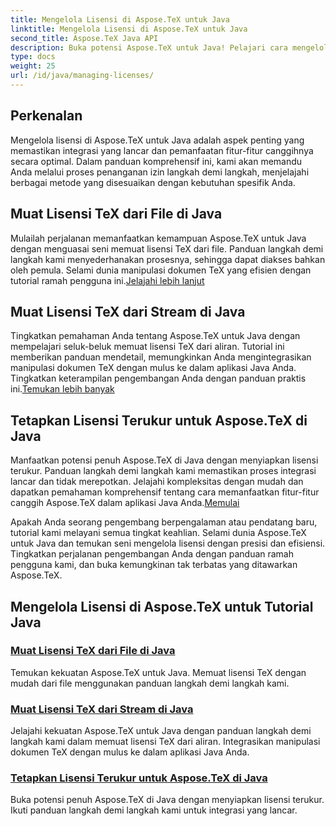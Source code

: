```yaml
---
title: Mengelola Lisensi di Aspose.TeX untuk Java
linktitle: Mengelola Lisensi di Aspose.TeX untuk Java
second_title: Aspose.TeX Java API
description: Buka potensi Aspose.TeX untuk Java! Pelajari cara mengelola lisensi dengan mudah - memuat dari file, streaming, atau menyiapkan lisensi terukur dengan tutorial langkah demi langkah kami.
type: docs
weight: 25
url: /id/java/managing-licenses/
---
```


## Perkenalan 

Mengelola lisensi di Aspose.TeX untuk Java adalah aspek penting yang memastikan integrasi yang lancar dan pemanfaatan fitur-fitur canggihnya secara optimal. Dalam panduan komprehensif ini, kami akan memandu Anda melalui proses penanganan izin langkah demi langkah, menjelajahi berbagai metode yang disesuaikan dengan kebutuhan spesifik Anda.

## Muat Lisensi TeX dari File di Java

Mulailah perjalanan memanfaatkan kemampuan Aspose.TeX untuk Java dengan menguasai seni memuat lisensi TeX dari file. Panduan langkah demi langkah kami menyederhanakan prosesnya, sehingga dapat diakses bahkan oleh pemula. Selami dunia manipulasi dokumen TeX yang efisien dengan tutorial ramah pengguna ini.[Jelajahi lebih lanjut](./load-license-from-file/)

## Muat Lisensi TeX dari Stream di Java

 Tingkatkan pemahaman Anda tentang Aspose.TeX untuk Java dengan mempelajari seluk-beluk memuat lisensi TeX dari aliran. Tutorial ini memberikan panduan mendetail, memungkinkan Anda mengintegrasikan manipulasi dokumen TeX dengan mulus ke dalam aplikasi Java Anda. Tingkatkan keterampilan pengembangan Anda dengan panduan praktis ini.[Temukan lebih banyak](./load-license-from-stream/)

## Tetapkan Lisensi Terukur untuk Aspose.TeX di Java

Manfaatkan potensi penuh Aspose.TeX di Java dengan menyiapkan lisensi terukur. Panduan langkah demi langkah kami memastikan proses integrasi lancar dan tidak merepotkan. Jelajahi kompleksitas dengan mudah dan dapatkan pemahaman komprehensif tentang cara memanfaatkan fitur-fitur canggih Aspose.TeX dalam aplikasi Java Anda.[Memulai](./set-metered-license/)

Apakah Anda seorang pengembang berpengalaman atau pendatang baru, tutorial kami melayani semua tingkat keahlian. Selami dunia Aspose.TeX untuk Java dan temukan seni mengelola lisensi dengan presisi dan efisiensi. Tingkatkan perjalanan pengembangan Anda dengan panduan ramah pengguna kami, dan buka kemungkinan tak terbatas yang ditawarkan Aspose.TeX.
## Mengelola Lisensi di Aspose.TeX untuk Tutorial Java
### [Muat Lisensi TeX dari File di Java](./load-license-from-file/)
Temukan kekuatan Aspose.TeX untuk Java. Memuat lisensi TeX dengan mudah dari file menggunakan panduan langkah demi langkah kami.
### [Muat Lisensi TeX dari Stream di Java](./load-license-from-stream/)
Jelajahi kekuatan Aspose.TeX untuk Java dengan panduan langkah demi langkah kami dalam memuat lisensi TeX dari aliran. Integrasikan manipulasi dokumen TeX dengan mulus ke dalam aplikasi Java Anda.
### [Tetapkan Lisensi Terukur untuk Aspose.TeX di Java](./set-metered-license/)
Buka potensi penuh Aspose.TeX di Java dengan menyiapkan lisensi terukur. Ikuti panduan langkah demi langkah kami untuk integrasi yang lancar.